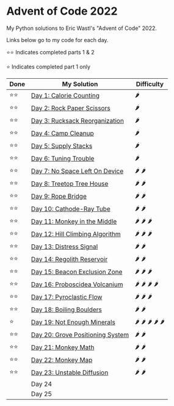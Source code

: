 # Advent of Code 2022

My Python solutions to Eric Wastl's "Advent of Code" 2022.

Links below go to my code for each day.

⭐⭐ Indicates completed parts 1 & 2

⭐ Indicates completed part 1 only



| Done | My Solution                                     | Difficulty                                                       |
|------|-------------------------------------------------|------------------------------------------------------------------|
| ⭐⭐   | [Day 1: Calorie Counting](day01.ipynb)          | :hot_pepper:                                                     |
| ⭐⭐   | [Day 2: Rock Paper Scissors](day02.ipynb)       | :hot_pepper:                                                     |     
| ⭐⭐   | [Day 3: Rucksack Reorganization](day03.ipynb)   | :hot_pepper:                                                     |          
| ⭐⭐   | [Day 4: Camp Cleanup](day04.ipynb)              | :hot_pepper:                                                     |
| ⭐⭐   | [Day 5: Supply Stacks](day05.ipynb)             | :hot_pepper:                                                     |
| ⭐⭐   | [Day 6: Tuning Trouble](day06.ipynb)            | :hot_pepper:                                                     | 
| ⭐⭐   | [Day 7: No Space Left On Device](day07.ipynb)   | :hot_pepper: :hot_pepper:                                        |          
| ⭐⭐   | [Day 8: Treetop Tree House](day08.ipynb)        | :hot_pepper: :hot_pepper:                                        |     
| ⭐⭐   | [Day 9: Rope Bridge](day09.ipynb)               | :hot_pepper: :hot_pepper:                                        |
| ⭐⭐   | [Day 10: Cathode-Ray Tube](day10.ipynb)         | :hot_pepper: :hot_pepper:                                        |
| ⭐⭐   | [Day 11: Monkey in the Middle](day11.ipynb)     | :hot_pepper: :hot_pepper: :hot_pepper:                           |    
| ⭐⭐   | [Day 12: Hill Climbing Algorithm](day12.ipynb)  | :hot_pepper: :hot_pepper: :hot_pepper:                           |      
| ⭐⭐   | [Day 13: Distress Signal](day13.ipynb)          | :hot_pepper: :hot_pepper:                                        |
| ⭐⭐   | [Day 14: Regolith Reservoir](day14.ipynb)       | :hot_pepper: :hot_pepper:                                        |
| ⭐⭐   | [Day 15: Beacon Exclusion Zone](day15.ipynb)    | :hot_pepper: :hot_pepper: :hot_pepper:                           |    
| ⭐⭐   | [Day 16: Proboscidea Volcanium](day16.ipynb)    | :hot_pepper: :hot_pepper: :hot_pepper: :hot_pepper:              |
| ⭐⭐   | [Day 17: Pyroclastic Flow](day17.ipynb)         | :hot_pepper: :hot_pepper: :hot_pepper:                           |
| ⭐⭐   | [Day 18: Boiling Boulders](day18.ipynb)         | :hot_pepper:  :hot_pepper:                                    |
| ⭐    | [Day 19: Not Enough Minerals](day19.ipynb)      | :hot_pepper: :hot_pepper: :hot_pepper: :hot_pepper: :hot_pepper: |
| ⭐⭐   | [Day 20: Grove Positioning System](day20.ipynb) | :hot_pepper: :hot_pepper:                                        |
| ⭐⭐   | [Day 21: Monkey Math](day21.ipynb)              | :hot_pepper: :hot_pepper:                                        |
| ⭐⭐   | [Day 22: Monkey Map](day22.ipynb)               | :hot_pepper: :hot_pepper:                                        |
| ⭐⭐     | [Day 23: Unstable Diffusion](day23.ipynb)       | :hot_pepper: :hot_pepper:                                        |
|      | Day 24                                          |                                                                  |
|      | Day 25                                          |                                                                  |
